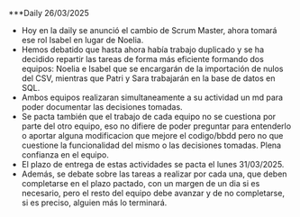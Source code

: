 
***Daily 26/03/2025

- Hoy en la daily se anunció el cambio de Scrum Master, ahora tomará ese rol Isabel en lugar de Noelia. 
- Hemos debatido que hasta ahora había trabajo duplicado y se ha decidido repartir las tareas de forma más eficiente formando dos equipos: Noelia e Isabel que se encargarán de la importación de nulos del CSV, mientras que Patri y Sara trabajarán en la base de datos en SQL. 
- Ambos equipos realizaran simultaneamente a su actividad un md para poder documentar las decisiones tomadas.
- Se pacta también que el trabajo de cada equipo no se cuestiona por parte del otro equipo, eso no difiere de poder preguntar para entenderlo o aportar alguna modificacion que mejore el codigo/bbdd pero no que cuestione la funcionalidad del mismo o las decisiones tomadas. Plena confianza en el equipo.
- El plazo de entrega de estas actividades se pacta el lunes 31/03/2025.
- Además, se debate sobre las tareas a realizar por cada una, que deben completarse en el plazo pactado, con un margen de un dia si es necesario, pero el resto del equipo debe avanzar y de no completarse, si es preciso, alguien más lo terminará. 

